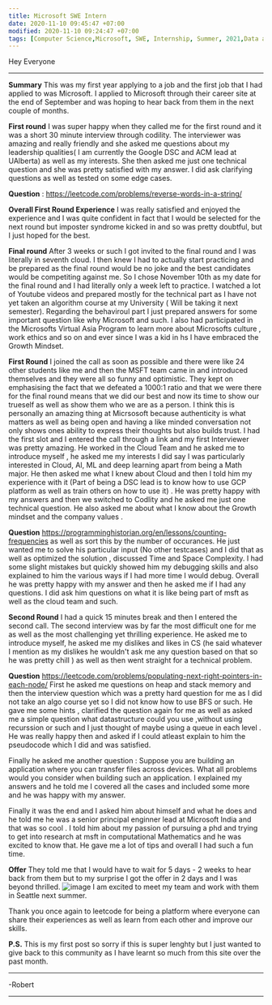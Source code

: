 ```yaml
---
title: Microsoft SWE Intern
date: 2020-11-10 09:45:47 +07:00
modified: 2020-11-10 09:24:47 +07:00
tags: [Computer Science,Microsoft, SWE, Internship, Summer, 2021,Data analysis]
---
```

Hey Everyone
<hr>

**Summary** 
This was my first year applying to a job and the first job that I had applied to was Microsoft. I applied to Microsoft through their career site at the end of September and was hoping to hear back from them in the next couple of months.

**First round**
I was super happy when they called me for the first round and it was a short 30 minute interview through codility. The interviewer was amazing and really friendly and she asked me questions about my leadership qualities( I am currently the Google DSC and ACM lead at UAlberta) as well as my interests. She then asked me just one technical question and she was pretty satisfied with my answer. I did ask clarifying questions as well as tested on some edge cases.

**Question** : 
https://leetcode.com/problems/reverse-words-in-a-string/

**Overall First Round Experience** 
I was really satisfied and enjoyed the experience and I was quite confident in fact that I would be selected for the next round but imposter syndrome kicked in and so was pretty doubtful, but I just hoped for the best.

**Final round**
After 3 weeks or such I got invited to the final round and I was literally in seventh cloud. I then knew I had to actually start practicing and be prepared as the final round would be no joke and the best candidates would be competiting against me. So I chose November 10th as my date for the final round and I had literally only a week left to practice. I watched a lot of Youtube videos and prepared mostly for the technical part as I have not yet taken an algorithm course at my University ( Will be taking it next semester). Regarding the behaviroul part I just prepared answers for some important question like why Microsoft and such. I also had participated in the Microsofts Virtual Asia Program to learn more about Microsofts culture , work ethics and so on and ever since I was a kid in hs I have embraced the Growth Mindset.

**First Round** 
I joined the call as soon as possible and there were like 24 other students like me and then the MSFT team came in and introduced themselves and they were all so funny and optimistic. They kept on emphasising the fact that we defeated a 1000:1 ratio and that we were there for the final round means that we did our best and now its time to show our trueself as well as show them who we are as a person. I think this is personally an amazing thing at Micrsosoft because authenticity is what matters as well as being open and having a like minded conversation not only shows ones ability to express their thoughts but also builds trust. 
I had the first slot and I entered the call through a link and my first Interviewer was pretty amazing. He worked in the Cloud Team and he asked me to introduce myself , he asked me my interests I did say I was particularly interested in Cloud, AI, ML and deep learning apart from being a Math major. He then asked me what I knew about Cloud and then I told him my experience with it (Part of being a DSC lead is to know how to use GCP platform as well as train others on how to use it) . He was pretty happy with my answers and then we switched to Codlity and he asked me just one technical question. He also asked me about what I know about the Growth mindset and the company values .

**Question** 
https://programminghistorian.org/en/lessons/counting-frequencies as well as sort this by the number of occurances.
He just wanted me to solve his particular input (No other testcases) and I did that as well as optimized the solution , discussed Time and Space Complexity. I had some slight mistakes but quickly showed him my debugging skills and also explained to him the various ways if I had more time I would debug. Overall he was pretty happy with my answer and then he asked me if I had any questions. I did ask him questions on what it is like being part of msft as well as the cloud team and such.

**Second Round**
I had a quick 15 minutes break and then I entered the second call. The second interview was by far the most difficult one for me as well as the most challenging yet thrilling experience. He asked me to introduce myself, he asked me my dislikes and likes in CS (he said whatever I mention as my dislikes he wouldn't ask me any question based on that so he was pretty chill ) as well as then went straight for a technical problem. 

**Question**
https://leetcode.com/problems/populating-next-right-pointers-in-each-node/ 
First he asked me questions on heap and stack memory and then the interview question which was a pretty hard question for me as I did not take an algo course yet so I did not know how to use BFS or such. He gave me some hints , clarified the question again for me as well as asked me a simple question what datastructure could you use ,without using recurssion or such and I just thought of maybe using a queue in each level . He was really happy then and asked if I could atleast explain to him the pseudocode which I did and was satisfied.

Finally he asked me another question : Suppose you are building an application where you can transfer files across devices. What all problems would you consider when building such an application. I explained my answers and he told me I covered all the cases and included some more and he was happy with my answer.

Finally it was the end and I asked him about himself and what he does and he told me he was a senior principal enginner lead at Microsoft India and that was so cool . I told him about my passion of pursuing a phd and trying to get into research at msft in computational Mathematics and he was excited to know that. He gave me a lot of tips and overall I had such a fun time.


**Offer**
They told me that I would have to wait for 5 days - 2 weeks to hear back from them but to my surprise I got the offer in 2 days and I was beyond thrilled.
![image](https://assets.leetcode.com/users/images/674be60c-cbb3-4fa8-a638-06fcb53cb395_1605615217.659068.png)
I am excited to meet my team and work with them in Seattle next summer.

Thank you once again to leetcode for being a platform where everyone can share their experiences as well as learn from each other and improve our skills. 

**P.S.** This is my first post so sorry if this is super lenghty but I just wanted to give back to this community as I have learnt so much from this site over the past month.

<hr>
-Robert
<hr> 

<div id="wpac-comment"></div>
<script type="text/javascript">
wpac_init = window.wpac_init || [];
wpac_init.push({widget: 'Comment', id: 26271});
(function() {
    if ('WIDGETPACK_LOADED' in window) return;
    WIDGETPACK_LOADED = true;
    var mc = document.createElement('script');
    mc.type = 'text/javascript';
    mc.async = true;
    mc.src = 'https://embed.widgetpack.com/widget.js';
    var s = document.getElementsByTagName('script')[0]; s.parentNode.insertBefore(mc, s.nextSibling);
})();
</script>